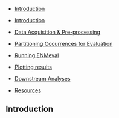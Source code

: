 -   [Introduction](#introduction)

-   [Introduction](Introduction)
-   [Data Acquisition &
    Pre-processing](Data%20Acquisition%20&%20Pre-processing)
-   [Partitioning Occurrences for
    Evaluation](Partitioning%20Occurrences%20for%20Evaluation)
-   [Running ENMeval](Running%20ENMeval)
-   [Plotting results](Plotting%20results)
-   [Downstream Analyses](Downstream%20Analyses)
-   [Resources](Resources)

Introduction
------------

<!-- [`ENMeval`](https://cran.r-project.org/web/packages/ENMeval/index.html) is an R package that performs automated runs and evaluations of ecological niche models, and currently only implements [Maxent](https://www.cs.princeton.edu/~schapire/maxent/). `ENMeval` was made for those who want to "tune" their models to maximize predictive ability and avoid overfitting, or in other words, optimize model complexity to balance goodness-of-fit and predictive ability. The primary function, `ENMevaluate`, does all the heavy lifting and returns several items including a table of evaluation statistics and, for each setting combination (here, colloquially: *runs*), a model object and a raster layer showing the model prediction across the study extent. There are also options for calculating niche overlap between predictions, running in parallel to speed up computation, and more. For a more detailed description of the package, check out the open-access publication: -->
<!-- [Muscarella, R., Galante, P. J., Soley-Guardia, M., Boria, R. A., Kass, J. M., Uriarte, M. and Anderson, R. P. (2014), ENMeval: An R package for conducting spatially independent evaluations and estimating optimal model complexity for Maxent ecological niche models. Methods Ecol Evol, 5: 1198–1205.](http://onlinelibrary.wiley.com/doi/10.1111/2041-210X.12261/full) -->
<!-- ## Data Acquisition & Pre-processing -->
<!-- In this vignette, we briefly demonstrate acquisition and pre-processing of input data for `ENMeval`. There are a number of other excellent tutorials on these steps, some of which we compiled in the [Resources](Resources) section. -->
<!-- We'll start by downloading an occurrence dataset for [*Bradypus variegatus*] (https://en.wikipedia.org/wiki/Brown-throated_sloth), the Brown-throated sloth.  We'll go ahead and load the `ENMeval` and [`spocc`](https://cran.r-project.org/web/packages/spocc/index.html) packages.  (We are using `spocc` to download occurrence records). -->
<!-- ```{r occDownload} -->
<!-- if (!require('spocc')) install.packages('spocc', repos = "http://cran.us.r-project.org")  -->
<!-- if (!require('ENMeval')) install.packages('ENMeval', repos = "http://cran.us.r-project.org") -->
<!-- library(spocc) -->
<!-- library(ENMeval) -->
<!-- # Search GBIF for occurrence data. -->
<!-- bv <- occ('Bradypus variegatus', 'gbif', limit=300, has_coords=TRUE)   -->
<!-- # Get the latitude/coordinates for each locality. -->
<!-- occs <- bv$gbif$data$Bradypus_variegatus[,2:3]   -->
<!-- # Remove duplicate rows. -->
<!-- occs <- occs[!duplicated(occs),]   -->
<!-- ``` -->
<!-- We are going to model the climatic niche suitability for our focal species using climate data from [WorldClim](http://www.worldclim.org/). WorldClim has a range of variables available at various resolutions; for simplicity, here we'll use the 9 bioclimatic variables at 10 arcmin resolution (about 20 km across at the equator) included in the `dismo` package. These climatic data are based on 50-year averages from 1950-2000. Now's also a good time to load the package, as it includes all the downstream dependencies (`raster`, `dismo`, etc.). -->
<!-- ```{r envDownload, warning=FALSE, message=FALSE, fig.width=6, fig.height=8} -->
<!-- # First, load some predictor rasters from the dismo folder: -->
<!-- files <- list.files(path=paste(system.file(package='dismo'), '/ex', sep=''), pattern='grd', full.names=TRUE) -->
<!-- # Put the rasters into a RasterStack, kind of like a list for rasters: -->
<!-- envs <- stack(files) -->
<!-- # Plot first raster in the stack: bio1 (Annual Mean Temperature) -->
<!-- plot(envs[[1]]) -->
<!-- # Plot all the occurrence points on the raster -->
<!-- points(occs) -->
<!-- # There are some points all the way to the south-east, far from all others. Let's say we know that this represents a subpopulation that we don't want to include, and want to remove these points from the analysis. We can find them by first sorting the occs table by latitude. -->
<!-- occs[order(occs$latitude),] -->
<!-- # We see there are two such points, and we can find them by specifying a logical statement that says to find all records with latitude less than -20. -->
<!-- index <- which(occs$latitude < -20) -->
<!-- # Next, let's subset our dataset to remove them by using the negative assignment on the index vector. -->
<!-- occs <- occs[-index,] -->
<!-- # Let's plot our new points over the old ones to see what a good job we did. -->
<!-- points(occs, col='red') -->
<!-- ``` -->
<!-- Next, we will specify the background extent by cropping (or "clipping" in ArcGIS terms) our global predictor variable rasters to a smaller region. Since our models will compare the environment at occurrence (or, presence) localities to the environment at background localities, we need to sample random points from a background extent. To help ensure we don't include areas that are suitable for our species but are unoccupied due to limitations like dispersal constraints, we will conservatively define the background extent as an area surrounding our occurrence localities. We will do this by buffering a bounding box that includes all occurrence localities. Some other methods of background extent delineation (e.g., minimum convex hulls) are more conservative because they better characterize the geographic space holding the points. In any case, this is one of the many things that you will need to carefully consider for your own study. -->
<!-- ```{r backgExt, message=FALSE} -->
<!-- # Make a SpatialPoints object -->
<!-- occs.sp <- SpatialPoints(occs) -->
<!-- # Get the bounding box of the points -->
<!-- bb <- bbox(occs.sp) -->
<!-- # Add 5 degrees to each bound by stretching each bound by 10, as the resolution is 0.5 degree. -->
<!-- bb.buf <- extent(bb[1]-10, bb[3]+10, bb[2]-10, bb[4]+10) -->
<!-- # Crop environmental layers to match the study extent -->
<!-- envs.backg <- crop(envs, bb.buf) -->
<!-- ``` -->
<!-- We may also, however, want to remove the Caribbean islands (for example) from our background extent. For this, we can use tools from the [`maptools`](https://cran.r-project.org/web/packages/maptools/index.html) package, which is not automatically loaded with `ENMeval`. -->
<!-- ```{r removeCaribbean, message=FALSE} -->
<!-- if (!require('maptools')) install.packages('maptools', repos = "http://cran.us.r-project.org") -->
<!-- if (!require('rgeos')) install.packages('rgeos', repos = "http://cran.us.r-project.org") -->
<!-- library(maptools) -->
<!-- library(rgeos) -->
<!-- # Get a simple world countries polygon -->
<!-- data(wrld_simpl) -->
<!-- # Get polygons for Central and South America -->
<!-- ca.sa <- wrld_simpl[wrld_simpl@data$SUBREGION == 5 | wrld_simpl@data$SUBREGION == 13,] -->
<!-- # Both spatial objects have the same geographic coordinate system with slightly different specifications, so just name the coordinate reference system (crs) for ca.sa with that of  -->
<!-- # envs.backg to ensure smooth geoprocessing. -->
<!-- crs(envs.backg) <- crs(ca.sa) -->
<!-- # Mask envs by this polygon after buffering a bit to make sure not to lose coastline. -->
<!-- ca.sa <- gBuffer(ca.sa, width = 1) -->
<!-- envs.backg <- mask(envs.backg, ca.sa)   -->
<!-- # Let's check our work. We should see Central and South America without the Carribbean. -->
<!-- plot(envs.backg[[1]]) -->
<!-- points(occs) -->
<!-- ``` -->
<!-- In the next step, we'll sample 10,000 random points from the background (note that the number of background points is also a consideration you should make with respect to your own study). -->
<!-- ```{r backgPts, fig.width=3, fig.height=4} -->
<!-- # Randomly sample 10,000 background points from one background extent raster (only one per cell without replacement) -->
<!-- # (Note: Since the raster has <10,000 pixels, you'll get a warning and all pixels will be used for background.) -->
<!-- bg <- randomPoints(envs.backg[[1]], n=10000) -->
<!-- # Notice how we have pretty good coverage (every cell). -->
<!-- plot(envs.backg[[1]]) -->
<!-- points(bg, col='red')  -->
<!-- ``` -->
<!-- ## Partitioning Occurrences for Evaluation -->
<!-- A run of ENMevaluate begins by using one of six methods to partition occurrence localities into testing and training bins (folds) for k-fold cross-validation (Fielding and Bell 1997; Peterson et al. 2011). Generally, the data partitioning step is done within the main 'ENMevaluate' function call.  In this section, we illustrate the different options.  -->
<!-- 1. [Block](1. Block) -->
<!-- 2. [Checkerboard1](2. Checkerboard1) -->
<!-- 3. [Checkerboard2](3. Checkerboard2) -->
<!-- 4. [k-1 Jackknife](4. k-1 Jackknife) -->
<!-- 5. [Random k-fold](5. Random k-fold) -->
<!-- 6. [User-defined](6 User-defined) -->
<!-- The first three partitioning methods are variations of what Radosavljevic and Anderson (2014) referred to as 'masked geographically structured' data partitioning. Basically, these methods partition both occurrence records and background points into evaluation bins based on some spatial rules. The intention is to reduce spatial-autocorrelation between points that are included in the testing and training bins, which can overinflate model performance, at least for data sets that result from biased sampling (Veloz 2009; Hijmans 2012; Wenger and Olden 2012).  -->
<!-- #### 1. Block -->
<!-- First, the 'block' method partitions data according to the latitude and longitude lines that divide the occurrence localities into four bins of (insofar as possible) equal numbers. Both occurrence and background localities are assigned to each of the four bins based on their position with respect to these lines. The resulting object is a list of two vectors that supply the bin designation for each occurrence and background point. -->
<!-- ``` {r part.block} -->
<!-- blocks <- get.block(occs, bg) -->
<!-- str(blocks) -->
<!-- plot(envs.backg[[1]], col='gray', legend=FALSE) -->
<!-- points(occs, pch=21, bg=blocks$occ.grp) -->
<!-- ``` -->
<!-- #### 2. Checkerboard1 -->
<!-- The next two partitioning methods are variants of a 'checkerboard' approach to partition occurrence localities. These generate checkerboard grids across the study extent and partition the localities into bins based on where they fall in the checkerboard. In contrast to the block method, both checkerboard methods subdivide geographic space equally but do not ensure a balanced number of occurrence localities in each bin. For these methods, the user needs to provide a raster layer on which to base the underlying checkerboard pattern. Here we simply use the predictor variable RasterStack. Additionally, the user needs to define an *aggregation.factor*. This value tells the number of grids cells to aggregate when making the underlying checkerboard pattern. -->
<!-- The Checkerboard1 method partitions the points into k=2 bins using a simple checkerboard pattern. -->
<!-- ``` {r part.ck1} -->
<!-- check1 <- get.checkerboard1(occs, envs, bg, aggregation.factor=5) -->
<!-- plot(envs.backg[[1]], col='gray', legend=FALSE) -->
<!-- points(occs, pch=21, bg=check1$occ.grp) -->
<!-- # The partitioning method is more clearly illustrated by looking at the background points: -->
<!-- points(bg, pch=21, bg=check1$bg.grp) -->
<!-- # We can change the aggregation factor to better illustrate how this partitioning method works: -->
<!-- check1.large <- get.checkerboard1(occs, envs, bg, aggregation.factor=30) -->
<!-- plot(envs.backg[[1]], col='gray', legend=FALSE) -->
<!-- points(bg, pch=21, bg=check1.large$bg.grp) -->
<!-- points(occs, pch=21, bg=check1.large$occ.grp, col='white', cex=1.5) -->
<!-- ``` -->
<!-- #### 3. Checkerboard2 -->
<!-- The Checkerboard2 method partitions the data into k=4 bins. This is done by aggregating the input raster at two scales. Presence and background points are assigned to a bin with respect to where they fall in checkerboards of both scales. -->
<!-- ``` {r part.ck2} -->
<!-- check2 <- get.checkerboard2(occs, envs, bg, aggregation.factor=c(5,5)) -->
<!-- plot(envs.backg[[1]], col='gray', legend=FALSE) -->
<!-- points(bg, pch=21, bg=check2$bg.grp) -->
<!-- points(occs, pch=21, bg=check2$occ.grp, col='white', cex=1.5) -->
<!-- ``` -->
<!-- #### 4. k-1 Jackknife -->
<!-- The next two methods differ from the first three in that (i) they do not partition the background points into different groups, and (ii) they do not account for spatial autocorrelation between testing and training localities. Primarily when working with relatively small data sets (e.g. < ca. 25 presence localities), users may choose a special case of k-fold cross-validation where the number of bins (k) is equal to the number of occurrence localities (n) in the data set (Pearson et al. 2007; Shcheglovitova and Anderson 2013). This is referred to as the k-1 jackknife.  This method will take prohibitively long times for computation when the number of presence localities is medium to large. -->
<!-- ``` {r part.jk} -->
<!-- jack <- get.jackknife(occs, bg) -->
<!-- plot(envs.backg[[1]], col='gray', legend=FALSE) -->
<!-- points(occs, pch=21, bg=jack$occ.grp)  # note that colors are repeated here -->
<!-- ``` -->
<!-- #### 5. Random k-fold -->
<!-- The 'random k-fold' method partitions occurrence localities randomly into a userspecified number of (k) bins. This method is equivalent to the 'cross-validate' partitioning scheme available in the current version of the Maxent software GUI. -->
<!-- ``` {r part.rand} -->
<!-- # For instance, let's partition the data into five evaluation bins: -->
<!-- random <- get.randomkfold(occs, bg, k=5) -->
<!-- plot(envs.backg[[1]], col='gray', legend=FALSE) -->
<!-- points(occs, pch=21, bg=random$occ.grp) -->
<!-- ``` -->
<!-- #### 6. User-defined -->
<!-- For maximum flexibility, the last partitioning method is designed so that users can define *a priori* partitions. This provides a flexible way to conduct spatially-independent cross-validation with background masking. For example, perhaps we would like to partition points based on a k-means clustering routine. -->
<!-- ``` {r part.user1} -->
<!-- ngrps <- 10 -->
<!-- kmeans <- kmeans(occs, ngrps) -->
<!-- occ.grp <- kmeans$clusterc -->
<!-- plot(envs.backg[[1]], col='gray', legend=FALSE) -->
<!-- points(occs, pch=21, bg=occ.grp) -->
<!-- ``` -->
<!-- When using the user-defined partitioning method, we need to supply ENMevaluate with group identifiers for both occurrence points AND background points. If we want to use all background points for each group, we can set the background to zero. -->
<!-- ``` {r part.user2} -->
<!-- bg.grp <- rep(0, nrow(bg)) -->
<!-- plot(envs.backg[[1]], col='gray', legend=FALSE) -->
<!-- points(bg, pch=16, bg=bg.grp) -->
<!-- ``` -->
<!-- Alternatively, we may think of various ways to partition background data. This depends on the goals of the study but we might, for example, find it reasonable to partition background by clustering around the centroids of the occurrence clusters. -->
<!-- ``` {r part.user3} -->
<!-- centers <- kmeans$center -->
<!-- d <- pointDistance(bg, centers, lonlat=T) -->
<!-- bg.grp <- apply(d, 1, function(x) which(x == min(x))) -->
<!-- plot(envs.backg[[1]], col='gray', legend=FALSE) -->
<!-- points(bg, pch=21, bg=bg.grp) -->
<!-- ``` -->
<!-- Choosing among these data partitioning methods depends on the research objectives and the characteristics of the study system. Refer to the [Resources](Resources) section for additional considerations on appropriate partitioning for evaluation. -->
<!-- ## Running ENMeval -->
<!-- Once you decide which method of data partitioning you would like to use, you are ready to start building models. We now move on to the main function in ENMeval: `ENMevaluate`. -->
<!-- - [Initial considerations](Initial considerations) -->
<!-- - [Exploring the results](Exploring the results (the ENMevaluate object)) -->
<!-- #### Initial considerations -->
<!-- The two main parameters to define when calling `ENMevaluate` are (1) the range of regularization multiplier values and (2) the combinations of feature class to consider. The ***regularization multiplier*** (RM) determines the penalty for adding parameters to the model. Higher RM values impose a stronger penalty on model complexity and thus result in simpler (*flatter*) model predictions. The ***feature classes*** determine the potential shape of the response curves. A model that is only allowed to include linear feature classes will most likely be simpler than a model that is allowed to include all possible feature classes. Much more description of these parameters is available in the [Resources](Resources) section. For the purposes of this vignette, we demonstrate simply how to adjust these parameters. The following section deals with comparing the outputs of each model. -->
<!-- Unless you supply the function with background points (which is recommended in many cases), you will need to define how many background points should be used with the 'n.bg' argument. If any of your predictor variables are categorical (e.g., biomes), you will need to define which layer(s) these are using the 'categoricals' argument. -->
<!-- ENMevaluate builds a separate model for each unique combination of RM values and feature class combinations. For example, the following call will build and evaluate 2 models. One with RM=1 and one with RM=2, both allowing only linear features. -->
<!-- ``` {r enmeval1, hide=c(-1,-5)} -->
<!-- #eval1 <- ENMevaluate(occs, envs, bg, method='checkerboard2', RMvalues=c(1,2), fc=c('L')) -->
<!-- #eval1 -->
<!-- # We may, however, want to compare a wider range of models that can use a wider variety of feature classes: -->
<!-- eval2 <- ENMevaluate(occs, envs, bg, method='checkerboard2', RMvalues=c(1,2), fc=c('L','LQ','LQP')) -->
<!-- eval2 -->
<!-- ``` -->
<!-- When building many models, the command may take a long time to run. Of course this depends on the size of your dataset and the computer you are using. When working on big projects, running the command in parallel can be faster. -->
<!-- ``` {r enmeval2, hide=c(-1,-5,-11,-16), eval=FALSE} -->
<!-- eval2.par <- ENMevaluate(occs, envs, bg, method='checkerboard2', RMvalues=c(1,2), fc=c('L','LQ','LQP'), parallel=TRUE) -->
<!-- eval2.par -->
<!-- ``` -->
<!-- Another way to save time at this stage is to turn off the option that generates model predictions across the full study extent (rasterPreds). Note, however, that these are needed for calculating AICc values so those are returned as NA when the `rasterPreds` argument is set to FALSE. -->
<!-- ``` {r enmeval3, hide=c(-1,-5,-11,-16), eval=FALSE} -->
<!-- eval3 <- ENMevaluate(occs, envs, bg, method='checkerboard2', RMvalues=c(1,2), fc=c('L','LQ','LQP'), rasterPreds=FALSE) -->
<!-- eval3 -->
<!-- # Note that no predictions were generated: -->
<!-- eval3@predictions -->
<!-- # And no AICc values calculated: -->
<!-- eval3@results$aicc -->
<!-- ``` -->
<!-- We can also calculate one of two niche overlap statistics while running `ENMevaluate` by setting the `niche.overlap` argument, which supports Moran's I or Schoener's D. Note that you can also calculate this value at a later stage using the separate `calc.niche.overlap` function. -->
<!-- ``` {r enmeval4, hide=c(-1,-5,-11,-16), eval=FALSE} -->
<!-- overlap <- calc.niche.overlap(eval2@predictions, stat='D') -->
<!-- overlap -->
<!-- ``` -->
<!-- The `bin.output` argument determines if separate evaluation statistics for each testing bin are included in the results file.  If `bin.output=FALSE`, only the mean and variance of evaluation statistics across k bins is returned. -->
<!-- #### Exploring the results (the ENMevaluate object) -->
<!-- We'll use the `eval2` object as our example ENMeval results object for the following demonstrations.  The results of a call to `ENMevaluate` are stored as an object of class ENMevaluate.  This is a specialized class that holds the following items: -->
<!-- - A data.frame holding the model evaluation statistics -->
<!-- - A RasterStack of the model predictions -->
<!-- - A list of maxent model objects -->
<!-- - A data.frame of the original occurrence coordinates -->
<!-- - A vector of the evaluation bins used for the occurrence points -->
<!-- - A data.frame of the background coordinates -->
<!-- - A vector of the evaluation bins used for the background points -->
<!-- - (if `overlap=T`) A matrix of the pairwise niche overlap metric -->
<!-- ``` {r stuff} -->
<!-- str(eval2, max.level=3) -->
<!-- # The first thing to examine is the table of evaluation metrics. -->
<!-- eval2@results  -->
<!-- # Use this to, for example, find the model settings that resulted in delta.AICc of 0: -->
<!-- eval2@results[eval2@results$delta.AICc==0,]   -->
<!-- # Access a RasterStack of the model predictions: -->
<!-- # (Note that these predictions are in the 'raw' output format) -->
<!-- eval2@predictions -->
<!-- # Now let's plot the model with delta.AICc equal == 0: -->
<!-- plot(eval2@predictions[[which(eval2@results$delta.AICc==0)]]) -->
<!-- ``` -->
<!-- We can also access a list of Maxent model objects, which (as all lists) can be subset with double brackets (e.g. `results@eval2[[1]]`). The Maxent model objects provide access to various elements of the model (including the lambda file). The model objects can also be used for predicting models into other time periods or geographic areas. Note that the html file that is created when Maxent is run is **not**  kept. -->
<!-- ```{r mod.obj} -->
<!-- # Let's look at the model object for our "AICc optimal" model: -->
<!-- opt <- eval2@models[[which(eval2@results$delta.AICc==0)]] -->
<!-- opt -->
<!-- # The "lambdas" file can be used to see which variables were used: -->
<!-- opt@lambdas -->
<!-- # The "results" shows the Maxent model statistics: -->
<!-- opt@results -->
<!-- # The ENMevaluate object also remembers which occurrence partitioning method you used: -->
<!-- eval2@partition.method   -->
<!-- ``` -->
<!-- ## Plotting results -->
<!-- Plotting options in R are extremely flexible and here we demonstrate some key tools to explore the results of an ENMevaluate object graphically.   -->
<!-- - [Plotting model predictions](Plotting model predictions) -->
<!-- - [Plotting response curves](Plotting response curves) -->
<!-- ENMeval has a built-in plotting function (`eval.plot`) to visualize the results of different models.  It requires the results table of the ENMevaluation object.  By default, it plots delta.AICc values. -->
<!-- ``` {r plot.res} -->
<!-- eval.plot(eval2@results) -->
<!-- # You can  choose which evaluation metric to plot, and you can include error bars if relevant: -->
<!-- eval.plot(eval2@results, 'Mean.AUC', var='Var.AUC') -->
<!-- eval.plot(eval2@results, 'Mean.ORmin', var='Var.ORmin') -->
<!-- ``` -->
<!-- #### Plotting model predictions -->
<!-- If you generated raster predictions of the models (i.e., `rasterpreds=T`), you can easily plot them. For example, let's look at the first two models included in our analysis. Remember that the output values are in Maxent's 'raw' units. -->
<!-- ``` {r plot.pred1} -->
<!-- plot(eval2@predictions[[1]]) -->
<!-- # We can easily add the occurrence and background points, colored by evaluation bins: -->
<!-- points(eval2@bg.pts, pch=3, col=eval2@bg.grp, cex=0.5) -->
<!-- points(eval2@occ.pts, pch=21, bg=eval2@occ.grp) -->
<!-- ``` -->
<!-- Let's see how model complexity changes the predictions in our example.  We'll compare the model predictions of the model with only linear feature classes and with the highest regularization multiplier value we used (i.e., fc='L', RM=2) versus the model with all feature class combination and the lowest regularization multiplier value we used (i.e., fc='LQP',  RM=1). -->
<!-- ``` {r plot.pred2} -->
<!-- # bisect the plotting area to make two columns -->
<!-- par(mfrow=c(1,2)) -->
<!-- # L2 prediction -->
<!-- plot(eval2@predictions[['L_2']]) -->
<!-- # LQP1 prediction -->
<!-- plot(eval2@predictions[['LQP_1']]) -->
<!-- dev.off() -->
<!-- ``` -->
<!-- #### Plotting response curves -->
<!-- We can also plot the response curves of our model to see how different input variables influence our model predictions. -->
<!-- ``` {r plot.pred3} -->
<!-- #response(eval2@models[[1]]) -->
<!-- ``` -->
<!-- ## Downstream Analyses -->
<!-- ###**UNDER CONSTRUCTION** -->
<!-- - Extracting model results from object (various threshold) -->
<!-- - Use model object to make a new prediction if you want a logistic prediction -->
<!-- - Make a projection to a new extent -->
<!-- - Do MESS map (Use mess() is dismo) -->
<!-- ## Resources -->
<!-- ###**UNDER CONSTRUCTION** -->
<!-- - [Web resources](Web resources) -->
<!-- - [References](References) -->
<!-- #### Web Resources -->
<!-- [Hijmans, R. and Elith, J. (2016) Species distribution modeling with R. dismo vignette.](https://cran.r-project.org/web/packages/dismo/vignettes/sdm.pdf) -->
<!-- [Yoder, J. (2013) Species distribution models in R. The Molecular Ecologist.](http://www.molecularecologist.com/2013/04/species-distribution-models-in-r/) -->
<!-- [Maxent Google Group](https://groups.google.com/forum/embed/#!forum/maxent) -->
<!-- #### References -->
<!-- ###### General guides -->
<!-- [Merow, C., Smith, M., and Silander, J.A. (2013) A practical guide to Maxent: what it does, and why inputs and settings matter. Ecography 36, 1-12.](http://onlinelibrary.wiley.com/doi/10.1111/j.1600-0587.2013.07872.x/abstract) -->
<!-- [Peterson, A.T., Soberón, J., Pearson, R.G., Anderson, R.P., Martínez-Meyer, E., Nakamura, M., and Araújo, M.B. (2011) Ecological Niches and Geographic Distributions. Monographs in Population Biology, 49. Princeton University Press.](http://press.princeton.edu/titles/9641.html) -->
<!-- [Renner, I.W., Elith, J., Baddeley, A., Fithian, W., Hastie, T., Phillips, S.J., . . . Warton, D.I. (2015) Point process models for presence-only analysis. Methods in Ecology and Evolution 6, 366-379.](http://onlinelibrary.wiley.com/doi/10.1111/2041-210X.12352/abstract) -->
<!-- ###### Model Evaluation -->
<!-- [Aiello-Lammens, M.E., Boria, R.A., Radosavljevic, A., Vilela, B., and Anderson, R.P. (2015) spThin: an R package for spatial thinning of species occurrence records for use in ecological niche models. Ecography 38, 541-545.](http://onlinelibrary.wiley.com/doi/10.1111/ecog.01132/abstract) -->
<!-- [Fielding, A.H. and Bell, J.F. (1997) A review of methods for the assessment of prediction errors in conservation presence-absence models. Environmental Conservation 24, 38-49.](http://citeseerx.ist.psu.edu/viewdoc/download?doi=10.1.1.463.359&rep=rep1&type=pdf) -->
<!-- [Hijmans, R.J. (2012) Cross-validation of species distribution models: removing spatial sorting bias and calibration with a null model. Ecology 93, 679-688.](http://onlinelibrary.wiley.com/doi/10.1890/11-0826.1/abstract) -->
<!-- [Muscarella, R., Galante, P. J., Soley-Guardia, M., Boria, R. A., Kass, J. M., Uriarte, M. and Anderson, R. P. (2014), ENMeval: An R package for conducting spatially independent evaluations and estimating optimal model complexity for Maxent ecological niche models. Methods Ecol Evol, 5: 1198–1205.](http://onlinelibrary.wiley.com/doi/10.1111/2041-210X.12261/full) -->
<!-- [Radosavljevic, A. and Anderson, R.P. (2014) Making better Maxent models of species distributions: complexity, overfitting and evaluation. Journal of Biogeography 41, 629-643.](http://onlinelibrary.wiley.com/doi/10.1111/jbi.12227/abstract) -->
<!-- [Shcheglovitova, M. and Anderson, R.P. (2013) Estimating optimal complexity for ecological niche models: A jackknife approach for species with small sample sizes. Ecol. Model. 269, 9-17.](http://www.sciencedirect.com/science/article/pii/S0304380013004043) -->
<!-- [Veloz, S.D. (2009) Spatially autocorrelated sampling falsely inflates measures of accuracy for presence-only niche models. Journal of Biogeography 36, 2290-2299.](http://onlinelibrary.wiley.com/doi/10.1111/j.1365-2699.2009.02174.x/abstract) -->
<!-- [Wenger, S.J. and Olden, J.D. (2012) Assessing transferability of ecological models: an underappreciated aspect of statistical validation. Methods in Ecology and Evolution 3, 260-267.](http://onlinelibrary.wiley.com/doi/10.1111/j.2041-210X.2011.00170.x/abstract) -->
<!-- ###### Some examples -->
<!-- [Pearson, R.G., Raxworthy, C.J., Nakamura, M., and Peterson, A.T. (2007) Predicting species distributions from small numbers of occurrence records: a test case using cryptic geckos in Madagascar. Journal of Biogeography 34, 102-117.](http://onlinelibrary.wiley.com/doi/10.1111/j.1365-2699.2006.01594.x/abstract) -->
